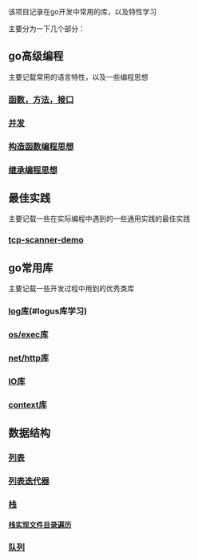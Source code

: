 该项目记录在go开发中常用的库，以及特性学习

主要分为一下几个部分：

## go高级编程
主要记载常用的语言特性，以及一些编程思想

### [函数，方法，接口](./go高级编程/函数，方法，接口/readme.md)

### [并发](./go高级编程/并发/readme.md)

### [构造函数编程思想](./go高级编程/构造函数编程思想/readme.md)

### [继承编程思想](./go高级编程/继承编程思想/readme.md)

## 最佳实践
主要记载一些在实际编程中遇到的一些通用实践的最佳实践
### [tcp-scanner-demo](./best-practices/tcp-scanner/readme.md)

## go常用库
主要记载一些开发过程中用到的优秀类库
### [log库](common-lib/logus/readme.md)(#logus库学习)
### [os/exec库](common-lib/os-exec/readme.md)
### [net/http库](common-lib/net-http/readme.md)
### [IO库](common-lib/IO/readme.md)
### [context库](common-lib/Context/context包.md)

## 数据结构
### [列表](codeing/ArrayList/List.md)
### [列表迭代器](codeing/ArrayList/ArrayListIterator.md)
### [栈](codeing/StackArray/StackArray.md)
#### [栈实现文件目录遍历](codeing/mainFile.md)
### [队列](codeing/Queue/Queue.md)
